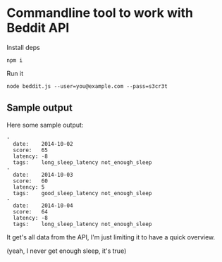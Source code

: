 # Commandline tool to work with Beddit API

Install deps

	npm i

Run it

	node beddit.js --user=you@example.com --pass=s3cr3t

## Sample output

Here some sample output:

	-
	  date:    2014-10-02
	  score:   65
	  latency: -8
	  tags:    long_sleep_latency not_enough_sleep
	-
	  date:    2014-10-03
	  score:   60
	  latency: 5
	  tags:    good_sleep_latency not_enough_sleep
	-
	  date:    2014-10-04
	  score:   64
	  latency: -8
	  tags:    long_sleep_latency not_enough_sleep

It get's all data from the API, I'm just limiting it to have a quick
overview. 

(yeah, I never get enough sleep, it's true)
